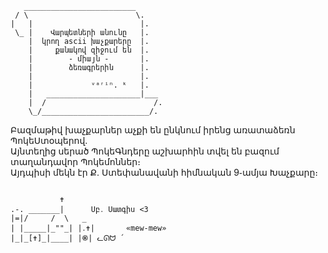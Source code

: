 ```
   _________________________
 / \                        \.
|   |                        |.
 \_ |    Վարպետների անունը   |.
    |  կրող ascii խաչքարերը  |.
    |     քանակով զիջում են  |.
    |        - միայն -       |.
    |        ձեռագրերին      |.
    |                        |.
    |             ᵛᵃʳⁱⁿ. ᵏ   |.
    |   _____________________|___
    |  /                        /.
    \_/________________________/.
```

Բազմաթիվ խաչքարներ աչքի են ընկնում իրենց առատաձեռն ՊոկեՍտօպերով․ </br>
Այնտեղից սերած ՊոկեԳնդերը աշխարհին տվել են բազում տաղանդավոր Պոկեմոններ։ </br>
Այդպիսի մեկն էր Ք․ Ստեփանավանի հիմնական 9֊ամյա Խաչքարը։

```

           ✝
.-. _______|      Սբ․ Սատգիս <3
|=|/     /  \   _
| |_____|_""_| |․✝|       «mew-mew»
|_|_[✝]_|____| |֎| ᓚᘏᗢ ՛

```
